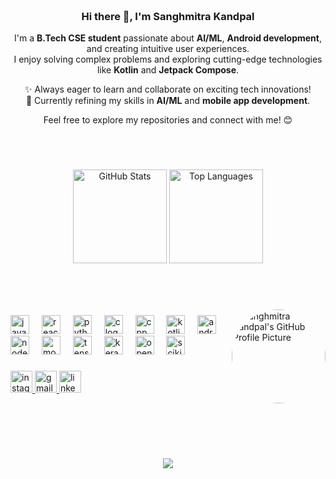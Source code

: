   <div align="center">
    <h3><br>Hi there 👋, I'm Sanghmitra Kandpal</h3>
    <p>
      I'm a <strong>B.Tech CSE student</strong> passionate about <strong>AI/ML</strong>, <strong>Android development</strong>, and creating intuitive user experiences.<br>
      I enjoy solving complex problems and exploring cutting-edge technologies like <strong>Kotlin</strong> and <strong>Jetpack Compose</strong>.
    </p>
    <p>
      ✨ Always eager to learn and collaborate on exciting tech innovations!<br>
      🌱 Currently refining my skills in <strong>AI/ML</strong> and <strong>mobile app development</strong>.
    </p>
    <p>
      Feel free to explore my repositories and connect with me! 😊
    </p>
  </div>

<br></br>

###

<div align="center">
  <img src="https://github-readme-stats.vercel.app/api?username=sanghmitra2003&show_icons=true&theme=dark&hide_border=true" alt="GitHub Stats" height="150" />
  <img src="https://github-readme-stats.vercel.app/api/top-langs/?username=sanghmitra2003&layout=compact&theme=dark&hide_border=true" alt="Top Languages" height="150" border-radius="50%" />
</div>

###
<br></br>

<img align="right" height="150" src="Mario.gif" alt="Sanghmitra Kandpal's GitHub Profile Picture" style="border-radius: 50%;">

###

<div align="left">
  <img src="https://cdn.jsdelivr.net/gh/devicons/devicon/icons/javascript/javascript-original.svg" height="30" alt="javascript logo"  />
  <img width="12" />
  <img src="https://cdn.jsdelivr.net/gh/devicons/devicon/icons/react/react-original.svg" height="30" alt="react logo"  />
  <img width="12" />
  <img src="https://cdn.jsdelivr.net/gh/devicons/devicon/icons/python/python-original.svg" height="30" alt="python logo"  />
  <img width="12" />
  <img src="https://cdn.jsdelivr.net/gh/devicons/devicon/icons/c/c-original.svg" height="30" alt="c logo"  />
  <img width="12" />
  <img src="https://cdn.jsdelivr.net/gh/devicons/devicon/icons/cplusplus/cplusplus-original.svg" height="30" alt="cpp logo"  />
  <img width="12" />
  <img src="https://cdn.jsdelivr.net/gh/devicons/devicon/icons/kotlin/kotlin-original.svg" height="30" alt="kotlin logo"  />
  <img width="12" />
  <img src="https://cdn.jsdelivr.net/gh/devicons/devicon/icons/androidstudio/androidstudio-original.svg" height="30" alt="android studio logo" />
  <img width="12" />
  <img src="https://cdn.jsdelivr.net/gh/devicons/devicon/icons/nodejs/nodejs-original.svg" height="30" alt="nodejs logo"  />
  <img width="12" />
  <img src="https://cdn.jsdelivr.net/gh/devicons/devicon/icons/mongodb/mongodb-original.svg" height="30" alt="mongodb logo"  />
  <img width="12" />
  <img src="https://cdn.jsdelivr.net/gh/devicons/devicon/icons/tensorflow/tensorflow-original.svg" height="30" alt="tensorflow logo"  />
  <img width="12" />
  <img src="https://cdn.jsdelivr.net/gh/devicons/devicon/icons/keras/keras-original.svg" height="30" alt="keras logo"  />
  <img width="12" />
  <img src="https://cdn.jsdelivr.net/gh/devicons/devicon/icons/opencv/opencv-original.svg" height="30" alt="opencv logo"  />
  <img width="12" />
  <img src="https://upload.wikimedia.org/wikipedia/commons/0/05/Scikit_learn_logo_small.svg" alt="scikit_learn" height="30"/>
  <img width="12" />
</div>

###

<div align="left">
  <a href="https://www.instagram.com/krishna_r35?igsh=MTRwbWh1eGtzNTJ0OQ==" target="_blank">
    <img src="https://img.shields.io/static/v1?message=Instagram&logo=instagram&label=&color=E4405F&logoColor=white&labelColor=&style=for-the-badge" height="35" alt="instagram logo" />
  </a>
  <a href="mailto:sanghmitrakandpal@gmail.com" target="_blank">
    <img src="https://img.shields.io/static/v1?message=Gmail&logo=gmail&label=&color=D14836&logoColor=white&labelColor=&style=for-the-badge" height="35" alt="gmail logo" />
  </a>
  <a href="https://www.linkedin.com/in/krishna-verma-237579321?utm_source=share&utm_campaign=share_via&utm_content=profile&utm_medium=android_app" target="_blank">
    <img src="https://img.shields.io/static/v1?message=LinkedIn&logo=linkedin&label=&color=0A66C2&logoColor=white&labelColor=&style=for-the-badge" height="35" alt="linkedin logo" />
  </a>
</div>

###

<br clear="both">

<br></br>

<div align="center">
  <img src="https://github-readme-streak-stats.herokuapp.com/?user=sanghmitra2003&theme=radical&hide_border=false&background=000000" />
</div>
